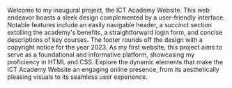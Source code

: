 Welcome to my inaugural project, the ICT Academy Website. This web endeavor boasts a sleek design complemented by a user-friendly interface. Notable features include an easily navigable header, a succinct section extolling the academy's benefits, a straightforward login form, and concise descriptions of key courses. The footer rounds off the design with a copyright notice for the year 2023. As my first website, this project aims to serve as a foundational and informative platform, showcasing my proficiency in HTML and CSS. Explore the dynamic elements that make the ICT Academy Website an engaging online presence, from its aesthetically pleasing visuals to its seamless user experience.
